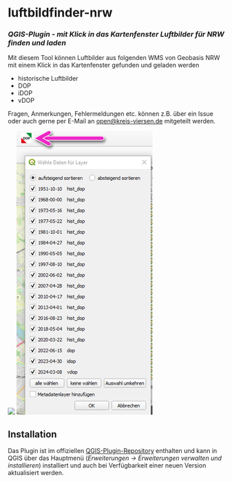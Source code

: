 # luftbildfinder-nrw

### _QGIS-Plugin - mit Klick in das Kartenfenster Luftbilder für NRW finden und laden_

Mit diesem Tool können Luftbilder aus folgenden WMS von Geobasis NRW mit einem Klick in das Kartenfenster gefunden und geladen werden
- historische Luftbilder
- DOP
- iDOP
- vDOP

Fragen, Anmerkungen, Fehlermeldungen etc. können z.B. über ein Issue oder auch gerne per E-Mail an [open@kreis-viersen.de] mitgeteilt werden.

<img src=./luftbildfinder-nrw.gif>

<img src=./luftbildfinder-nrw_dialog.png>



## Installation

Das Plugin ist im offiziellen [QGIS-Plugin-Repository] enthalten und kann in QGIS über das Hauptmenü (*Erweiterungen -> Erweiterungen verwalten und installieren*) installiert und auch bei Verfügbarkeit einer neuen Version aktualisiert werden.


[open@kreis-viersen.de]: <mailto:open@kreis-viersen.de?subject=luftbildfinder>
[QGIS-Plugin-Repository]: <https://plugins.qgis.org/plugins/luftbildfinder-nrw/>
